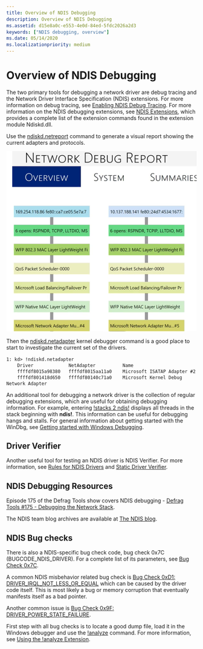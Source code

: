 ```yaml
---
title: Overview of NDIS Debugging
description: Overview of NDIS Debugging
ms.assetid: d15e8a0c-e553-4e0d-84ed-5fdc2026a2d3
keywords: ["NDIS debugging, overview"]
ms.date: 05/14/2020
ms.localizationpriority: medium
---
```


# Overview of NDIS Debugging

The two primary tools for debugging a network driver are debug tracing and the Network Driver Interface Specification (NDIS) extensions. For more information on debug tracing, see [Enabling NDIS Debug Tracing](enabling-ndis-debug-tracing.md). For more information on the NDIS debugging extensions, see [NDIS Extensions](ndis-extensions--ndiskd-dll-.md), which provides a complete list of the extension commands found in the extension module Ndiskd.dll.

Use the [ndiskd.netreport](-ndiskd-netreport.md) command to generate a visual report showing the current adapters and protocols.

![ndiskd.netreport color coded output showing two columns that illustrate multiple adapters](images/ndis-report.png)

Then the [ndiskd.netadapter](-ndiskd-netadapter.md) kernel debugger command is a good place to start to investigate the current set of the drivers.

```dbgconsole
1: kd> !ndiskd.netadapter
    Driver             NetAdapter          Name
    ffffdf8015a98380   ffffdf8015aa11a0    Microsoft ISATAP Adapter #2
    ffffdf801418d650   ffffdf80140c71a0    Microsoft Kernel Debug Network Adapter
```

An additional tool for debugging a network driver is the collection of regular debugging extensions, which are useful for obtaining debugging information. For example, entering [!stacks 2 ndis!](-stacks.md) displays all threads in the stack beginning with **ndis!**. This information can be useful for debugging hangs and stalls. For general information about getting started with the WinDbg, see [Getting started with Windows Debugging](getting-started-with-windows-debugging.md).

## Driver Verifier

Another useful tool for testing an NDIS driver is NDIS Verifier. For more information, see [Rules for NDIS Drivers](../devtest/sdv-rules-for-ndis-drivers.md) and [Static Driver Verifier](../devtest/static-driver-verifier.md).

## NDIS Debugging Resources

Episode 175 of the Defrag Tools show covers NDIS debugging - [Defrag Tools #175 - Debugging the Network Stack](https://channel9.msdn.com/Shows/Defrag-Tools/Defrag-Tools-175-Debugging-the-Network-Stack).

The NDIS team blog archives are available at [The NDIS blog](/archive/blogs/ndis/).

## NDIS Bug checks

There is also a NDIS-specific bug check code, bug check 0x7C (BUGCODE\_NDIS\_DRIVER). For a complete list of its parameters, see [Bug Check 0x7C](bug-check-0x7c--bugcode-ndis-driver.md).

A common NDIS misbehavior related bug check is [Bug Check 0xD1: DRIVER_IRQL_NOT_LESS_OR_EQUAL](bug-check-0xd1--driver-irql-not-less-or-equal.md) which can be caused by the driver code itself. This is most likely a bug or memory corruption that eventually manifests itself as a bad pointer.

Another common issue is [Bug Check 0x9F: DRIVER_POWER_STATE_FAILURE](bug-check-0x9f--driver-power-state-failure.md).

First step with all bug checks is to locate a good dump file, load it in the Windows debugger and use the [!analyze](-analyze.md) command. For more information, see [Using the !analyze Extension](using-the--analyze-extension.md).